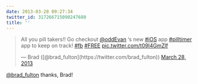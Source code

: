 ```yaml
---
date: 2013-03-28 09:27:34
twitter_id: 317266715090247680
title: ''
---
```


<blockquote class="twitter-tweet"><p lang="en" dir="ltr">All you pill takers!! Go checkout <a href="https://twitter.com/oddEvan?ref_src=twsrc%5Etfw">@oddEvan</a> ‘s new <a href="https://twitter.com/hashtag/iOS?src=hash&amp;ref_src=twsrc%5Etfw">#iOS</a> app <a href="https://twitter.com/hashtag/pilltimer?src=hash&amp;ref_src=twsrc%5Etfw">#pilltimer</a> app to keep on track! <a href="https://twitter.com/hashtag/fb?src=hash&amp;ref_src=twsrc%5Etfw">#fb</a> <a href="https://twitter.com/hashtag/FREE?src=hash&amp;ref_src=twsrc%5Etfw">#FREE</a> <a href="http://t.co/t09I4GmZlf">pic.twitter.com/t09I4GmZlf</a></p>&mdash; Brad ([@brad_fulton](https://twitter.com/brad_fulton)) <a href="https://twitter.com/brad_fulton/status/317252377868632066?ref_src=twsrc%5Etfw">March 28, 2013</a></blockquote>
<script async src="https://platform.twitter.com/widgets.js" charset="utf-8"></script>

[@brad_fulton](https://twitter.com/brad_fulton) thanks, Brad!
